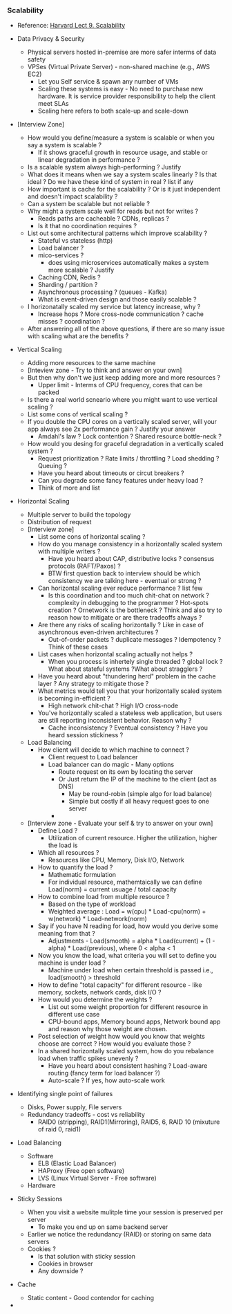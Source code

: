 

### Scalability 
- Reference: [Harvard Lect 9. Scalability](https://www.youtube.com/watch?v=-W9F__D3oY4)
- Data Privacy & Security 
    - Physical servers hosted in-premise are more safer interms of data safety
    - VPSes (Virtual Private Server) - non-shared machine (e.g., AWS EC2) 
        - Let you Self service & spawn any number of VMs
        - Scaling these systems is easy - No need to purchase new hardware. It is service provider responsibility to help the client meet SLAs
        - Scaling here refers to both scale-up and scale-down

- [Interview Zone] 
    - How would you define/measure a system is scalable or when you say a system is scalable ?
        - If it shows graceful growth in resource usage, and stable or linear degradation in performance ?
    - Is a scalable system always high-performing ? Justify 
    - What does it means when we say a system scales linearly ? Is that ideal ? Do we have these kind of system in real ? list if any
    - How important is cache for the scalability ? Or is it just independent and doesn't impact scalability ?
    - Can a system be scalable but not reliable ? 
    - Why might a system scale well for reads but not for writes ?
        - Reads paths are cacheable ? CDNs, replicas ? 
        - Is it that no coordination requires ?
    - List out some architectural patterns which improve scalability ?
        - Stateful vs stateless (http)
        - Load balancer ?
        - mico-services ?
            - does using microservices automatically makes a system more scalable ? Justify 
        - Caching CDN, Redis ? 
        - Sharding / partition ? 
        - Asynchronous processing ? (queues - Kafka) 
        - What is event-driven design and those easily scalable ? 
    - I horizonatally scaled my service but latency increase, why ? 
        - Increase hops ? More cross-node communication ? cache misses ? coordination ?
    - After answering all of the above questions, if there are so many issue with scaling what are the benefits ?
- Vertical Scaling 
    - Adding more resources to the same machine 
    - [Inteview zone - Try to think and answer on your own] 
    - But then why don't we just keep adding more and more resources ?
        - Upper limit - Interms of CPU frequency, cores that can be packed
    - Is there a real world scneario where you might want to use vertical scaling ? 
    - List some cons of vertical scaling ?
    - If you double the CPU cores on a vertically scaled server, will your app always see 2x performance gain ? Justify your answer
        - Amdahl's law ? Lock contention ? Shared resource bottle-neck ? 
    - How would you desing for graceful degradation in a vertically scaled system ?
        - Request prioritization ? Rate limits / throttling ? Load shedding ? Queuing ?
        - Have you heard about timeouts or circut breakers ? 
        - Can you degrade some fancy features under heavy load ? 
        - Think of more and list
- Horizontal Scaling 
    - Multiple server to build the topology 
    - Distribution of request 
    - [Interview zone]
        - List some cons of horizontal scaling ?
        - How do you manage consistency in a horizontally scaled system with multiple writers ?
            - Have you heard about CAP, distributive locks ? consensus protocols (RAFT/Paxos) ? 
            - BTW first question back to interview should be which consistency we are talking here - eventual or strong ?
        - Can horizontal scaling ever reduce performance ? list few 
            - Is this coordination and too much chit-chat on network ? complexity in debugging to the programmer ? Hot-spots creation ? Ornetwork is the bottleneck ? Think and also try to reason how to mitigate or are there tradeoffs always ?
        - Are there any risks of scaling horizontally ? Like in case of asynchronous even-driven architectures ?
            - Out-of-order packets ? duplicate messages ? Idempotency ? Think of these cases
        - List cases when horizontal scaling actually not helps ?
            - When you process is inhertely single threaded ? global lock ? What about stateful systems ?What about stragglers ?
        - Have you heard about "thundering herd" problem in the cache layer ? Any strategy to mitigate those ?
        - What metrics would tell you that your horizontally scaled system is becoming in-efficient ? 
            - High network chit-chat ? High I/O cross-node 
        - You've horizontally scaled a stateless web application, but users are still reporting inconsistent behavior. Reason why ?
            - Cache inconsistency ? Eventual consistency ? Have you heard session stickiness ? 
    - Load Balancing    
        - How client will decide to which machine to connect ? 
            - Client request to Load balancer
            - Load balancer can do magic - Many options
                - Route request on its own by locating the server
                - Or Just return the IP of the machine to the client (act as DNS)
                    - May be round-robin (simple algo for load balance)
                    - Simple but costly if all heavy request goes to one server
                - 
    - [Interview zone - Evaluate your self & try to answer on your own] 
        - Define Load ?
            - Utilization of current resource. Higher the utilization, higher the load is
        - Which all resources ?
            - Resources like CPU, Memory, Disk I/O, Network
        - How to quantify the load ?
            - Mathematic formulation
            - For individual resource, mathemtaically we can define Load(norm) = current usuage / total capacity
        - How to combine load from multiple resource ?
            - Based on the type of workload
            - Weighted average : Load = w(cpu) * Load-cpu(norm) + w(network) * Load-network(norm)
        - Say if you have N reading for load, how would you derive some meaning from that ?
            - Adjustments - Load(smooth) = alpha * Load(current) + (1 - alpha) * Load(previous), where 0 < alpha < 1
        - Now you know the load, what criteria you will set to define you machine is under load ?
            - Machine under load when certain threshold is passed i.e., load(smooth) > threshold 
        - How to define "total capacity" for different resource - like memory, sockets, network cards, disk I/O ?
        - How would you determine the weights ?
            - List out some weight proportion for different resource in different use case 
            - CPU-bound apps, Memory bound apps, Network bound app and reason why those weight are chosen.
        - Post selection of weight how would you know that weights choose are correct ? How would you evaluate those ?
        - In a shared horizontally scaled system, how do you rebalance load when traffic spikes unevenly ? 
            - Have you heard about consistent hashing ? Load-aware routing (fancy term for load balancer ?)
            - Auto-scale ? If yes, how auto-scale work
- Identifying single point of failures 
    - Disks, Power supply, File servers
    - Redundancy tradeoffs - cost vs reliability 
        - RAID0 (stripping), RAID1(Mirroring), RAID5, 6, RAID 10 (mixuture of raid 0, raid1)
- Load Balancing
    - Software
        - ELB (Elastic Load Balancer)
        - HAProxy (Free open software)
        - LVS (Linux Virtual Server - Free software)
    - Hardware
- Sticky Sessions
    - When you visit a website mulitple time your session is preserved per server
        - To make you end up on same backend server 
    - Earlier we notice the redundancy (RAID) or storing on same data servers 
    - Cookies ? 
        - Is that solution with sticky session 
        - Cookies in browser
        - Any downside ?
- Cache 
    - Static content - Good contendor for caching 
- 
